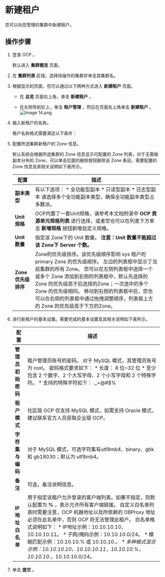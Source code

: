 新建租户 
=========================

您可以向您管理的集群中新建租户。

操作步骤 
-------------------------

1. 登录 OCP 。

   默认进入 **集群概览** 页面。
   

2. 在 **集群列表** 区域，选择待操作的集群并单击其集群名。

   

3. 根据显示的页面，您可以通过以下两种方式进入 **新建租户** 页面。

   * 在 **总览** 页面右上角，单击 **新建租户** 。

     
   
   * 在左侧导航栏上，单击 **租户管理** ，然后在页面右上角单击 **新建租户** 。![Image 14.png](https://help-static-aliyun-doc.aliyuncs.com/assets/img/zh-CN/6048190061/p168309.png "Image 14.png")

     
   

   

4. 输入新租户的名称。

   租户名称格式需要满足以下条件：

   

5. 配置所选集群新租户的 Zone 信息。

   默认系统会根据所选集群的 Zone 信息显示可配置的 Zone 列表，对于无需做副本分布的 Zone，可以单击后面的删除按钮删除该 Zone 条目。需要配置的 Zone 信息及其相关说明如下表所示。
   

   |     **配置**     |                                                                                                                                 **描述**                                                                                                                                 |
   |----------------|------------------------------------------------------------------------------------------------------------------------------------------------------------------------------------------------------------------------------------------------------------------------|
   | **副本类型**       | 有以下选项： * 全功能型副本   * 只读型副本   * 日志型副本    请选择多个全功能副本类型，确保全功能副本类型占多数派。                                                                 |
   | **Unit 规格**    | OCP内置了一套Unit规格，请参考本文档附录中 **OCP 资源单元规格列表** 进行选择，或者您也可以在列表下方单击 **新增规格** 按钮新增自定义规格。                                                                                                                                                                                       |
   | **Unit 数量**    | 指定该 Zone下的 Unit 数量。 **注意：Unit 数量不能超过该 Zone下 Server 个数。**                                                                                                                                                                                               |
   | **Zone 优先级排序** | Zone的优先级排序。该优先级顺序影响 sys 租户的 primary Zone 的优先级顺序。 左边的列表框中显示了当前集群的所有 Zone。 您可以在左侧列表框中选择一个或多个 Zone 添加到右侧的列表框中，默认先选择的 Zone 的优先级高于后选择的Zone；一次选中的多个 Zone 的优先级相同。 移动到右侧的列表框中后，您也可以在右侧的列表框中通过拖拽调整顺序，列表框上方的 Zone 的优先级高于下方的Zone。 |

   

6. 进行新租户的基本设置。需要完成的基本设置及其相关说明如下表所示。

   

   |    **配置**    |                                                                                                                                                                                                                                                      **描述**                                                                                                                                                                                                                                                      |
   |--------------|------------------------------------------------------------------------------------------------------------------------------------------------------------------------------------------------------------------------------------------------------------------------------------------------------------------------------------------------------------------------------------------------------------------------------------------------------------------------------------------------------------------|
   | **管理员初始密码**  | 租户管理员账号的密码。 对于 MySQL 模式，其管理员账号为 root。 密码格式要求如下： * 长度： 8 位\~32 位   * 至少包含 2 个数字、2 个大写字母、2 个小写字母和 2 个特殊字符。   * 支持的特殊字符如下：    ._+@#$%                                                                                                                                                                                                           |
   | **租户模式**     | 社区版 OCP 仅支持 MySQL 模式，如需支持 Oracle 模式，建议联系官方人员获取企业版 OCP。                                                                                                                                                                                                                                                                                                                                                                                                                                                           |
   | **字符集与编码**   | 对于 MySQL 模式，可选字符集有utf8mb4、binary、gbk 和 gb18030；默认为 utf8mb4。                                                                                                                                                                                                                                                                                                                                                                                                                                                      |
   | **备注**       | 可选，备注说明信息。                                                                                                                                                                                                                                                                                                                                                                                                                                                                                                       |
   | **IP 地址白名单** | 用于指定该租户允许登录的客户端列表。如果不指定，则默认配置为 **%** ，表示允许所有客户端链接。 自定义白名单列表时需要注意，OCP 机器地址以及所依赖的 OBProxy 地址必须在此名单中，否则 OCP 将无法管理此租户。 白名单格式说明如下： * IP地址示例：10.10.10.10，10.10.10.11。   * 子网/掩码示例：10.10.10.0/24。   * 模糊匹配示例：10.10.10.% 或 10.10.10._。   * 多种格式混合示例：10.10.10.10，10.10.10.11，10.10.10.%，10.10.10._，10.10.10.0/24。    |

   

7. 单击 **提交** 。

   



